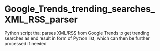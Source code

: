 # Google_Trends_trending_searches_XML_RSS_parser
Python script that parses XML/RSS  from Google Trends to get trending searches  as end result in form of Python list, which can then be further processed if needed

